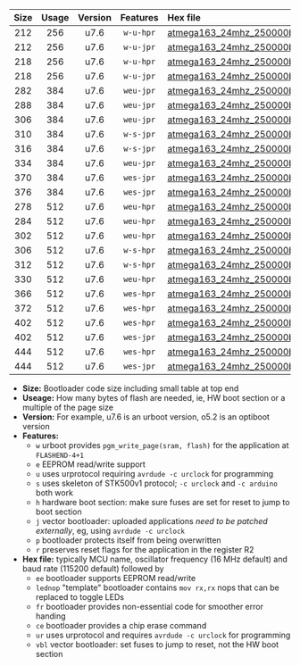 |Size|Usage|Version|Features|Hex file|
|:-:|:-:|:-:|:-:|:--|
|212|256|u7.6|`w-u-hpr`|[atmega163_24mhz_250000bps_ur.hex](https://raw.githubusercontent.com/stefanrueger/urboot/main//atmega163_24mhz_250000bps_ur.hex)|
|212|256|u7.6|`w-u-jpr`|[atmega163_24mhz_250000bps_ur_vbl.hex](https://raw.githubusercontent.com/stefanrueger/urboot/main//atmega163_24mhz_250000bps_ur_vbl.hex)|
|218|256|u7.6|`w-u-hpr`|[atmega163_24mhz_250000bps_lednop_ur.hex](https://raw.githubusercontent.com/stefanrueger/urboot/main//atmega163_24mhz_250000bps_lednop_ur.hex)|
|218|256|u7.6|`w-u-jpr`|[atmega163_24mhz_250000bps_lednop_ur_vbl.hex](https://raw.githubusercontent.com/stefanrueger/urboot/main//atmega163_24mhz_250000bps_lednop_ur_vbl.hex)|
|282|384|u7.6|`weu-jpr`|[atmega163_24mhz_250000bps_ee_ur_vbl.hex](https://raw.githubusercontent.com/stefanrueger/urboot/main//atmega163_24mhz_250000bps_ee_ur_vbl.hex)|
|288|384|u7.6|`weu-jpr`|[atmega163_24mhz_250000bps_ee_lednop_ur_vbl.hex](https://raw.githubusercontent.com/stefanrueger/urboot/main//atmega163_24mhz_250000bps_ee_lednop_ur_vbl.hex)|
|306|384|u7.6|`weu-jpr`|[atmega163_24mhz_250000bps_ee_lednop_fr_ur_vbl.hex](https://raw.githubusercontent.com/stefanrueger/urboot/main//atmega163_24mhz_250000bps_ee_lednop_fr_ur_vbl.hex)|
|310|384|u7.6|`w-s-jpr`|[atmega163_24mhz_250000bps_vbl.hex](https://raw.githubusercontent.com/stefanrueger/urboot/main//atmega163_24mhz_250000bps_vbl.hex)|
|316|384|u7.6|`w-s-jpr`|[atmega163_24mhz_250000bps_lednop_vbl.hex](https://raw.githubusercontent.com/stefanrueger/urboot/main//atmega163_24mhz_250000bps_lednop_vbl.hex)|
|334|384|u7.6|`weu-jpr`|[atmega163_24mhz_250000bps_ee_lednop_fr_ce_ur_vbl.hex](https://raw.githubusercontent.com/stefanrueger/urboot/main//atmega163_24mhz_250000bps_ee_lednop_fr_ce_ur_vbl.hex)|
|370|384|u7.6|`wes-jpr`|[atmega163_24mhz_250000bps_ee_vbl.hex](https://raw.githubusercontent.com/stefanrueger/urboot/main//atmega163_24mhz_250000bps_ee_vbl.hex)|
|376|384|u7.6|`wes-jpr`|[atmega163_24mhz_250000bps_ee_lednop_vbl.hex](https://raw.githubusercontent.com/stefanrueger/urboot/main//atmega163_24mhz_250000bps_ee_lednop_vbl.hex)|
|278|512|u7.6|`weu-hpr`|[atmega163_24mhz_250000bps_ee_ur.hex](https://raw.githubusercontent.com/stefanrueger/urboot/main//atmega163_24mhz_250000bps_ee_ur.hex)|
|284|512|u7.6|`weu-hpr`|[atmega163_24mhz_250000bps_ee_lednop_ur.hex](https://raw.githubusercontent.com/stefanrueger/urboot/main//atmega163_24mhz_250000bps_ee_lednop_ur.hex)|
|302|512|u7.6|`weu-hpr`|[atmega163_24mhz_250000bps_ee_lednop_fr_ur.hex](https://raw.githubusercontent.com/stefanrueger/urboot/main//atmega163_24mhz_250000bps_ee_lednop_fr_ur.hex)|
|306|512|u7.6|`w-s-hpr`|[atmega163_24mhz_250000bps.hex](https://raw.githubusercontent.com/stefanrueger/urboot/main//atmega163_24mhz_250000bps.hex)|
|312|512|u7.6|`w-s-hpr`|[atmega163_24mhz_250000bps_lednop.hex](https://raw.githubusercontent.com/stefanrueger/urboot/main//atmega163_24mhz_250000bps_lednop.hex)|
|330|512|u7.6|`weu-hpr`|[atmega163_24mhz_250000bps_ee_lednop_fr_ce_ur.hex](https://raw.githubusercontent.com/stefanrueger/urboot/main//atmega163_24mhz_250000bps_ee_lednop_fr_ce_ur.hex)|
|366|512|u7.6|`wes-hpr`|[atmega163_24mhz_250000bps_ee.hex](https://raw.githubusercontent.com/stefanrueger/urboot/main//atmega163_24mhz_250000bps_ee.hex)|
|372|512|u7.6|`wes-hpr`|[atmega163_24mhz_250000bps_ee_lednop.hex](https://raw.githubusercontent.com/stefanrueger/urboot/main//atmega163_24mhz_250000bps_ee_lednop.hex)|
|402|512|u7.6|`wes-hpr`|[atmega163_24mhz_250000bps_ee_lednop_fr.hex](https://raw.githubusercontent.com/stefanrueger/urboot/main//atmega163_24mhz_250000bps_ee_lednop_fr.hex)|
|402|512|u7.6|`wes-jpr`|[atmega163_24mhz_250000bps_ee_lednop_fr_vbl.hex](https://raw.githubusercontent.com/stefanrueger/urboot/main//atmega163_24mhz_250000bps_ee_lednop_fr_vbl.hex)|
|444|512|u7.6|`wes-hpr`|[atmega163_24mhz_250000bps_ee_lednop_fr_ce.hex](https://raw.githubusercontent.com/stefanrueger/urboot/main//atmega163_24mhz_250000bps_ee_lednop_fr_ce.hex)|
|444|512|u7.6|`wes-jpr`|[atmega163_24mhz_250000bps_ee_lednop_fr_ce_vbl.hex](https://raw.githubusercontent.com/stefanrueger/urboot/main//atmega163_24mhz_250000bps_ee_lednop_fr_ce_vbl.hex)|

- **Size:** Bootloader code size including small table at top end
- **Useage:** How many bytes of flash are needed, ie, HW boot section or a multiple of the page size
- **Version:** For example, u7.6 is an urboot version, o5.2 is an optiboot version
- **Features:**
  + `w` urboot provides `pgm_write_page(sram, flash)` for the application at `FLASHEND-4+1`
  + `e` EEPROM read/write support
  + `u` uses urprotocol requiring `avrdude -c urclock` for programming
  + `s` uses skeleton of STK500v1 protocol; `-c urclock` and `-c arduino` both work
  + `h` hardware boot section: make sure fuses are set for reset to jump to boot section
  + `j` vector bootloader: uploaded applications *need to be patched externally*, eg, using `avrdude -c urclock`
  + `p` bootloader protects itself from being overwritten
  + `r` preserves reset flags for the application in the register R2
- **Hex file:** typically MCU name, oscillator frequency (16 MHz default) and baud rate (115200 default) followed by
  + `ee` bootloader supports EEPROM read/write
  + `lednop` "template" bootloader contains `mov rx,rx` nops that can be replaced to toggle LEDs
  + `fr` bootloader provides non-essential code for smoother error handing
  + `ce` bootloader provides a chip erase command
  + `ur` uses urprotocol and requires `avrdude -c urclock` for programming
  + `vbl` vector bootloader: set fuses to jump to reset, not the HW boot section
